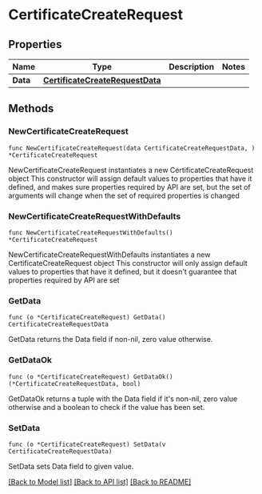 # CertificateCreateRequest

## Properties

Name | Type | Description | Notes
------------ | ------------- | ------------- | -------------
**Data** | [**CertificateCreateRequestData**](CertificateCreateRequestData.md) |  | 

## Methods

### NewCertificateCreateRequest

`func NewCertificateCreateRequest(data CertificateCreateRequestData, ) *CertificateCreateRequest`

NewCertificateCreateRequest instantiates a new CertificateCreateRequest object
This constructor will assign default values to properties that have it defined,
and makes sure properties required by API are set, but the set of arguments
will change when the set of required properties is changed

### NewCertificateCreateRequestWithDefaults

`func NewCertificateCreateRequestWithDefaults() *CertificateCreateRequest`

NewCertificateCreateRequestWithDefaults instantiates a new CertificateCreateRequest object
This constructor will only assign default values to properties that have it defined,
but it doesn't guarantee that properties required by API are set

### GetData

`func (o *CertificateCreateRequest) GetData() CertificateCreateRequestData`

GetData returns the Data field if non-nil, zero value otherwise.

### GetDataOk

`func (o *CertificateCreateRequest) GetDataOk() (*CertificateCreateRequestData, bool)`

GetDataOk returns a tuple with the Data field if it's non-nil, zero value otherwise
and a boolean to check if the value has been set.

### SetData

`func (o *CertificateCreateRequest) SetData(v CertificateCreateRequestData)`

SetData sets Data field to given value.



[[Back to Model list]](../README.md#documentation-for-models) [[Back to API list]](../README.md#documentation-for-api-endpoints) [[Back to README]](../README.md)


